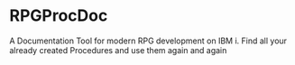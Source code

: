 # RPGProcDoc
A Documentation Tool for modern RPG development on IBM i. Find all your already created Procedures and use them again and again
